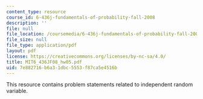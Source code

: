 ```yaml
---
content_type: resource
course_id: 6-436j-fundamentals-of-probability-fall-2008
description: ''
file: null
file_location: /coursemedia/6-436j-fundamentals-of-probability-fall-2008/7e882716b6a31dbc5553f87ca5e4516b_MIT6_436JF08_hw05.pdf
file_size: null
file_type: application/pdf
layout: pdf
license: https://creativecommons.org/licenses/by-nc-sa/4.0/
title: MIT6_436JF08_hw05.pdf
uid: 7e882716-b6a3-1dbc-5553-f87ca5e4516b
---
```

This resource contains problem statements related to independent random variable.
